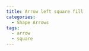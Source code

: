 ```yaml
---
title: Arrow left square fill
categories:
  - Shape Arrows
tags:
  - arrow
  - square
---
```

